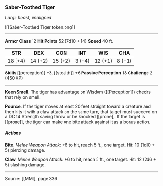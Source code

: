 ### Saber-Toothed Tiger
_Large beast, unaligned_

![[Saber-Toothed Tiger token.png]]


---

**Armor Class** 12
**Hit Points** 52 (7d10 + 14)
**Speed** 40 ft.

| STR     | DEX     | CON     | INT     | WIS     | CHA     |
|---------|---------|---------|---------|---------|---------|
| 18 (+4) | 14 (+2) | 15 (+2) | 3 (-4) | 12 (+1) | 8 (-1) |

**Skills** [[perception]] +3, [[stealth]] +6
**Passive Perception** 13
**Challenge** 2 (450 XP)

---

**Keen Smell**. The tiger has advantage on Wisdom ([[Perception]]) checks that rely on smell.

**Pounce**. If the tiger moves at least 20 feet straight toward a creature and then hits it with a claw attack on the same turn, that target must succeed on a DC 14 Strength saving throw or be knocked [[prone]]. If the target is [[prone]], the tiger can make one bite attack against it as a bonus action.

##### Actions
**Bite**. _Melee Weapon Attack:_ +6 to hit, reach 5 ft., one target. Hit: 10 (1d10 + 5) piercing damage.

**Claw**. _Melee Weapon Attack:_ +6 to hit, reach 5 ft., one target. Hit: 12 (2d6 + 5) slashing damage.


---

Source: [[MM]], page 336